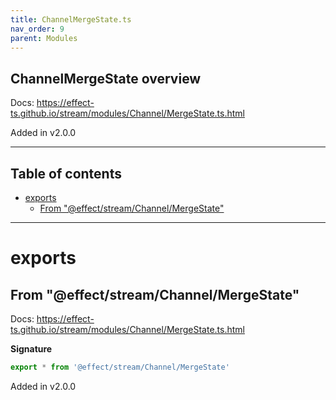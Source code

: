 ```yaml
---
title: ChannelMergeState.ts
nav_order: 9
parent: Modules
---
```


## ChannelMergeState overview

Docs: https://effect-ts.github.io/stream/modules/Channel/MergeState.ts.html

Added in v2.0.0

---

<h2 class="text-delta">Table of contents</h2>

- [exports](#exports)
  - [From "@effect/stream/Channel/MergeState"](#from-effectstreamchannelmergestate)

---

# exports

## From "@effect/stream/Channel/MergeState"

Docs: https://effect-ts.github.io/stream/modules/Channel/MergeState.ts.html

**Signature**

```ts
export * from '@effect/stream/Channel/MergeState'
```

Added in v2.0.0
